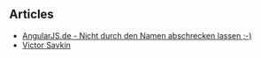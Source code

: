 ## Articles

* [AngularJS.de - Nicht durch den Namen abschrecken lassen ;-)](https://angularjs.de/)
* [Victor Savkin](https://vsavkin.com/)
